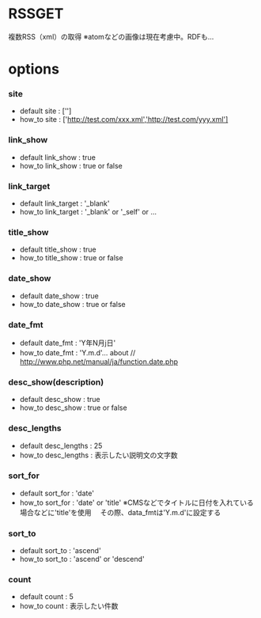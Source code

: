 RSSGET
======
複数RSS（xml）の取得
※atomなどの画像は現在考慮中。RDFも…

options
======


###	site
-	default
	site         : ['']
-	how_to
	site         : ['http://test.com/xxx.xml','http://test.com/yyy.xml']


###	link_show
-	default
	link_show    : true
-	how_to
	link_show    : true or false


###	link_target
-	default
	link_target  : '_blank'
-	how_to
	link_target  : '_blank' or '_self' or …


###	title_show
-	default
	title_show   : true
-	how_to
	title_show   : true or false


###	date_show
-	default
	date_show    : true
-	how_to
	date_show    : true or false


###	date_fmt
-	default
	date_fmt     : 'Y年N月j日'
-	how_to
	date_fmt     : 'Y.m.d'…
	about //　http://www.php.net/manual/ja/function.date.php


###	desc_show(description)
-	default
	desc_show    : true
-	how_to
	desc_show    : true or false


###	desc_lengths
-	default
	desc_lengths : 25
-	how_to
	desc_lengths : 表示したい説明文の文字数


###	sort_for
-	default
	sort_for     : 'date'
-	how_to
	sort_for     : 'date' or 'title'
	※CMSなどでタイトルに日付を入れている場合などに'title'を使用
	　その際、data_fmtは'Y.m.d'に設定する


###	sort_to
-	default
	sort_to      : 'ascend'
-	how_to
	sort_to      : 'ascend' or 'descend'


###	count
-	default
	count        : 5
-	how_to
	count        : 表示したい件数
